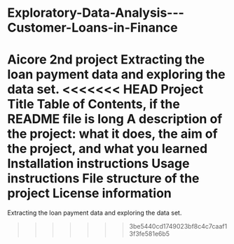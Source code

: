 # Exploratory-Data-Analysis---Customer-Loans-in-Finance
Aicore 2nd project
Extracting the loan payment data and exploring the data set.
<<<<<<< HEAD
Project Title
Table of Contents, if the README file is long
A description of the project: what it does, the aim of the project, and what you learned
Installation instructions
Usage instructions
File structure of the project
License information
=======
Extracting the loan payment data and exploring the data set.
>>>>>>> 3be5440cd1749023bf8c4c7caaf13f3fe581e6b5
